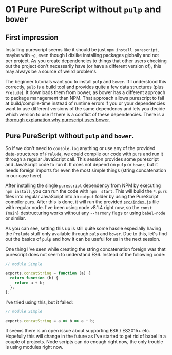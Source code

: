# 01 Pure PureScript without `pulp` and `bower`

## First impression

Installing purescript seems like it should be just `npm install purescript`, maybe with `-g`, even though I dislike 
installing packages globally and not per project. As you create dependencies to things that other users checking out the
project don't necessarily have (or have a different version of), this may always be a source of weird problems.

The beginner tutorials want you to install `pulp` and `bower`. If I understood this correctly, `pulp` is a build tool 
and provides quite a few data structures (plus `Prelude`). It downloads them from bower, as bower has a different 
approach to package management than NPM. That approach allows purescript to fail at build/compile-time instead of 
runtime errors if you or your dependencies want to use different versions of the same dependency and lets you decide 
which version to use if there is a conflict of these dependencies. There is a [thorough explanation why purescript uses 
bower](http://harry.garrood.me/blog/purescript-why-bower/).

## Pure PureScript without `pulp` and `bower`.

So if we don't need to `console.log` anything or use any of the provided data-structures of `Prelude`, we could compile 
our code with `purs` and run it through a regular JavaScript call. This session provides some purescript and JavaScript 
code to run it. It does not depend on `pulp` or `bower`, but it needs foreign imports for even the most simple things 
(string concatenation in our case here).

After installing the single `purescript` dependency from NPM by executing `npm install`, you can run the code with `npm 
start`. This will build the `*.purs` files into regular JavaScript into an `output` folder by using the PureScript 
compiler `purs`. After this is done, it will run the provided [`src/index.js`](./src/index.js) file with regular node.
I've been using node v8.1.4 right now, so the `const {main}` destructuring works without any `--harmony` flags or using
`babel-node` or similar.

As you can see, setting this up is still quite some hassle especially having the `Prelude` stuff only available through
`pulp` and `bower`. Due to this, let's find out the basics of `pulp` and how it can be useful for us in the next 
session.

One thing I've seen while creating the string concatenation foreign was that purescript does not seem to understand ES6.
Instead of the following code:

```javascript
// module Simple

exports.concatString = function (a) {
  return function (b) {
    return a + b;
  };
};
```

I've tried using this, but it failed:

```javascript
// module Simple

exports.concatString = a => b => a + b;
```

It seems there is an open issue about supporting ES6 / ES2015+ etc. Hopefully this will change in the future as I've 
started to get rid of babel in a couple of projects. Node scripts can do enough right now, the only trouble is using 
modules right now.

